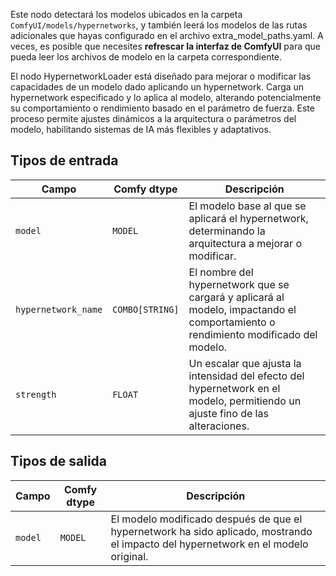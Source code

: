 Este nodo detectará los modelos ubicados en la carpeta `ComfyUI/models/hypernetworks`, 
y también leerá los modelos de las rutas adicionales que hayas configurado en el archivo extra_model_paths.yaml. 
A veces, es posible que necesites **refrescar la interfaz de ComfyUI** para que pueda leer los archivos de modelo en la carpeta correspondiente.

El nodo HypernetworkLoader está diseñado para mejorar o modificar las capacidades de un modelo dado aplicando un hypernetwork. Carga un hypernetwork especificado y lo aplica al modelo, alterando potencialmente su comportamiento o rendimiento basado en el parámetro de fuerza. Este proceso permite ajustes dinámicos a la arquitectura o parámetros del modelo, habilitando sistemas de IA más flexibles y adaptativos.

## Tipos de entrada

| Campo                 | Comfy dtype       | Descripción                                                                                  |
|-----------------------|-------------------|----------------------------------------------------------------------------------------------|
| `model`               | `MODEL`           | El modelo base al que se aplicará el hypernetwork, determinando la arquitectura a mejorar o modificar. |
| `hypernetwork_name`  | `COMBO[STRING]`   | El nombre del hypernetwork que se cargará y aplicará al modelo, impactando el comportamiento o rendimiento modificado del modelo. |
| `strength`            | `FLOAT`           | Un escalar que ajusta la intensidad del efecto del hypernetwork en el modelo, permitiendo un ajuste fino de las alteraciones. |

## Tipos de salida

| Campo   | Comfy dtype | Descripción                                                              |
|---------|-------------|--------------------------------------------------------------------------|
| `model` | `MODEL`     | El modelo modificado después de que el hypernetwork ha sido aplicado, mostrando el impacto del hypernetwork en el modelo original. |